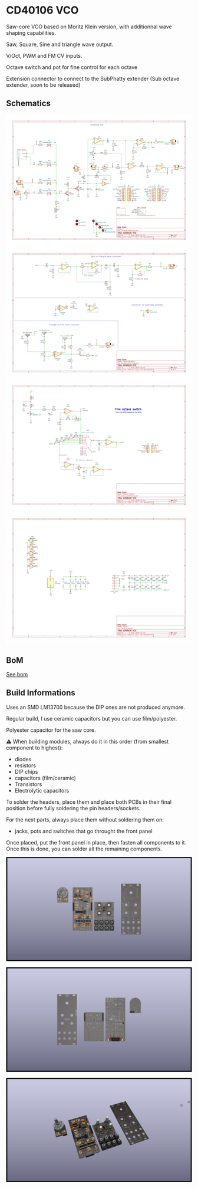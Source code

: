 # CD40106 VCO

Saw-core VCO based on Moritz Klein version, with additionnal wave shaping capabilities.

Saw, Square, Sine and triangle wave output.

V/Oct, PWM and FM CV inputs. 

Octave switch and pot for fine control for each octave

Extension connector to connect to the SubPhatty extender (Sub octave extender, soon to be released)

## Schematics

![CD40106 VCO schematic](documentation/image/CD40106_VCO--schematic.svg)
![CD40106 VCO schematic-wave converter](documentation/image/CD40106_VCO-Wave_Converter.svg)
![CD40106 VCO schematic-octave switch](documentation/image/CD40106_VCO-Octave_switch.svg)
![CD40106 VCO schematic-Power](documentation/image/CD40106_VCO-Power.svg)

## BoM

[See bom](documentation/bom/Basic-ADSR_V1.0--iBoM.html)

## Build Informations

Uses an SMD LM13700 because the DIP ones are not produced anymore.

Regular build, I use ceramic capacitors but you can use film/polyester.

Polyester capacitor for the saw core. 

:warning: When building modules, always do it in this order (from smallest component to highest):
- diodes
- resistors
- DIP chips
- capacitors (film/ceramic)
- Transistors
- Electrolytic capacitors

To solder the headers, place them and place both PCBs in their final position before fully soldering the pin headers/sockets.

For the next parts, always place them without soldering them on: 
- jacks, pots and switches that go throught the front panel

Once placed, put the front panel in place, then fasten all components to it. Once this is done, you can solder all the remaining components.

![3D CD40106 VCO(front)](documentation/image/CD40106_VCO-3D_top.png)

![3D CD40106 VCO(back)](documentation/image/CD40106_VCO-3D_bottom.png)

![3D CD40106 VCO(iso)](documentation/image/CD40106_VCO-3D_top30deg.png)


